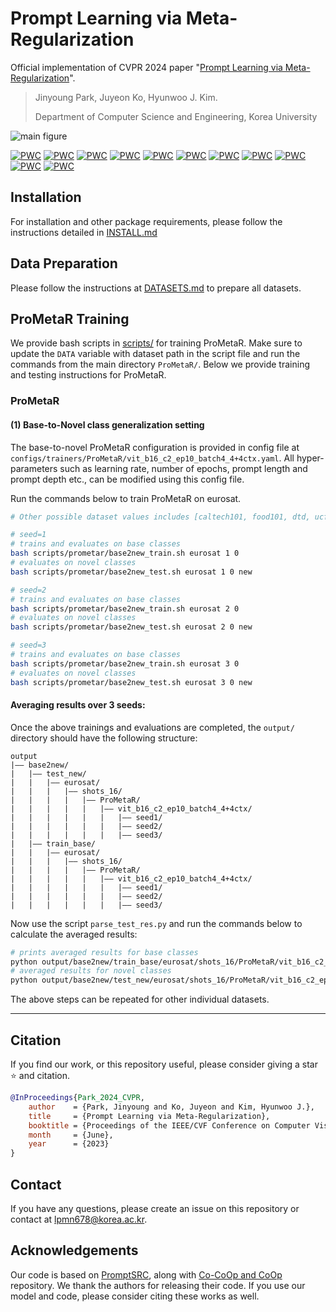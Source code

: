# Prompt Learning via Meta-Regularization


Official implementation of CVPR 2024 paper "[Prompt Learning via Meta-Regularization](https://arxiv.org/pdf/2404.00851)".
> Jinyoung Park, Juyeon Ko, Hyunwoo J. Kim. 
>
> Department of Computer Science and Engineering, Korea University

![main figure](docs/prometar.png)
	
[![PWC](https://img.shields.io/endpoint.svg?url=https://paperswithcode.com/badge/prompt-learning-via-meta-regularization/prompt-engineering-on-stanford-cars-1)](https://paperswithcode.com/sota/prompt-engineering-on-stanford-cars-1?p=prompt-learning-via-meta-regularization)
[![PWC](https://img.shields.io/endpoint.svg?url=https://paperswithcode.com/badge/prompt-learning-via-meta-regularization/prompt-engineering-on-ucf101)](https://paperswithcode.com/sota/prompt-engineering-on-ucf101?p=prompt-learning-via-meta-regularization)
[![PWC](https://img.shields.io/endpoint.svg?url=https://paperswithcode.com/badge/prompt-learning-via-meta-regularization/prompt-engineering-on-dtd)](https://paperswithcode.com/sota/prompt-engineering-on-dtd?p=prompt-learning-via-meta-regularization)
[![PWC](https://img.shields.io/endpoint.svg?url=https://paperswithcode.com/badge/prompt-learning-via-meta-regularization/prompt-engineering-on-eurosat)](https://paperswithcode.com/sota/prompt-engineering-on-eurosat?p=prompt-learning-via-meta-regularization)
[![PWC](https://img.shields.io/endpoint.svg?url=https://paperswithcode.com/badge/prompt-learning-via-meta-regularization/prompt-engineering-on-fgvc-aircraft)](https://paperswithcode.com/sota/prompt-engineering-on-fgvc-aircraft?p=prompt-learning-via-meta-regularization)
[![PWC](https://img.shields.io/endpoint.svg?url=https://paperswithcode.com/badge/prompt-learning-via-meta-regularization/prompt-engineering-on-oxford-102-flower)](https://paperswithcode.com/sota/prompt-engineering-on-oxford-102-flower?p=prompt-learning-via-meta-regularization)
[![PWC](https://img.shields.io/endpoint.svg?url=https://paperswithcode.com/badge/prompt-learning-via-meta-regularization/prompt-engineering-on-food-101)](https://paperswithcode.com/sota/prompt-engineering-on-food-101?p=prompt-learning-via-meta-regularization)
[![PWC](https://img.shields.io/endpoint.svg?url=https://paperswithcode.com/badge/prompt-learning-via-meta-regularization/prompt-engineering-on-sun397)](https://paperswithcode.com/sota/prompt-engineering-on-sun397?p=prompt-learning-via-meta-regularization)
[![PWC](https://img.shields.io/endpoint.svg?url=https://paperswithcode.com/badge/prompt-learning-via-meta-regularization/prompt-engineering-on-caltech-101)](https://paperswithcode.com/sota/prompt-engineering-on-caltech-101?p=prompt-learning-via-meta-regularization)
[![PWC](https://img.shields.io/endpoint.svg?url=https://paperswithcode.com/badge/prompt-learning-via-meta-regularization/prompt-engineering-on-imagenet)](https://paperswithcode.com/sota/prompt-engineering-on-imagenet?p=prompt-learning-via-meta-regularization)
[![PWC](https://img.shields.io/endpoint.svg?url=https://paperswithcode.com/badge/prompt-learning-via-meta-regularization/prompt-engineering-on-oxford-iiit-pet-dataset)](https://paperswithcode.com/sota/prompt-engineering-on-oxford-iiit-pet-dataset?p=prompt-learning-via-meta-regularization)

## Installation
For installation and other package requirements, please follow the instructions detailed in [INSTALL.md](docs/INSTALL.md)

## Data Preparation
Please follow the instructions at [DATASETS.md](docs/DATASETS.md) to prepare all datasets.

<!-- # Training  -->

## ProMetaR Training

We provide bash scripts in [scripts/](../scripts) for training ProMetaR.
Make sure to update the `DATA` variable with dataset path in the script file and run the commands from the main directory `ProMetaR/`.
Below we provide training and testing instructions for ProMetaR.

### ProMetaR

#### (1) Base-to-Novel class generalization setting
The base-to-novel ProMetaR configuration is provided in config file at `configs/trainers/ProMetaR/vit_b16_c2_ep10_batch4_4+4ctx.yaml`. All hyper-parameters such as learning rate, number of epochs, prompt length and prompt depth etc., can be modified using this config file.

Run the commands below to train ProMetaR on eurosat.

```bash
# Other possible dataset values includes [caltech101, food101, dtd, ucf101, oxford_flowers, oxford_pets, fgvc_aircraft, stanford_cars, sun397, eurosat]

# seed=1
# trains and evaluates on base classes
bash scripts/prometar/base2new_train.sh eurosat 1 0
# evaluates on novel classes
bash scripts/prometar/base2new_test.sh eurosat 1 0 new

# seed=2
# trains and evaluates on base classes
bash scripts/prometar/base2new_train.sh eurosat 2 0
# evaluates on novel classes
bash scripts/prometar/base2new_test.sh eurosat 2 0 new

# seed=3
# trains and evaluates on base classes
bash scripts/prometar/base2new_train.sh eurosat 3 0
# evaluates on novel classes
bash scripts/prometar/base2new_test.sh eurosat 3 0 new
```

#### Averaging results over 3 seeds: 
Once the above trainings and evaluations are completed, the `output/` directory should have the following structure:

```
output
|–– base2new/
|   |–– test_new/
|   |   |–– eurosat/
|   |   |   |–– shots_16/
|   |   |   |   |–– ProMetaR/
|   |   |   |   |   |–– vit_b16_c2_ep10_batch4_4+4ctx/
|   |   |   |   |   |   |–– seed1/
|   |   |   |   |   |   |–– seed2/
|   |   |   |   |   |   |–– seed3/
|   |–– train_base/
|   |   |–– eurosat/
|   |   |   |–– shots_16/
|   |   |   |   |–– ProMetaR/
|   |   |   |   |   |–– vit_b16_c2_ep10_batch4_4+4ctx/
|   |   |   |   |   |   |–– seed1/
|   |   |   |   |   |   |–– seed2/
|   |   |   |   |   |   |–– seed3/
```

Now use the script `parse_test_res.py` and run the commands below to calculate the averaged results:
```bash
# prints averaged results for base classes
python output/base2new/train_base/eurosat/shots_16/ProMetaR/vit_b16_c2_ep10_batch4_4+4ctx --test-log
# averaged results for novel classes
python output/base2new/test_new/eurosat/shots_16/ProMetaR/vit_b16_c2_ep10_batch4_4+4ctx --test-log
```

The above steps can be repeated for other individual datasets.



<hr />

## Citation
If you find our work, or this repository useful, please consider giving a star :star: and citation.
```bibtex
@InProceedings{Park_2024_CVPR,
    author    = {Park, Jinyoung and Ko, Juyeon and Kim, Hyunwoo J.},
    title     = {Prompt Learning via Meta-Regularization},
    booktitle = {Proceedings of the IEEE/CVF Conference on Computer Vision and Pattern Recognition (CVPR)},
    month     = {June},
    year      = {2023}
}
```

## Contact
If you have any questions, please create an issue on this repository or contact at lpmn678@korea.ac.kr.


## Acknowledgements

Our code is based on [PromptSRC](https://github.com/muzairkhattak/PromptSRC), along with [Co-CoOp and CoOp](https://github.com/KaiyangZhou/CoOp) repository. We thank the authors for releasing their code. If you use our model and code, please consider citing these works as well.


